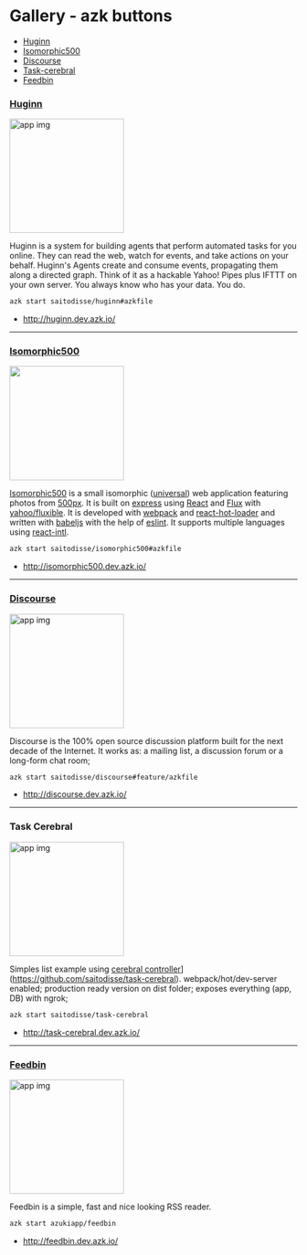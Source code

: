 # Gallery - azk buttons

<!-- MarkdownTOC -->

- [Huginn](#huginn)
- [Isomorphic500](#isomorphic500)
- [Discourse](#discourse)
- [Task-cerebral](#task-cerebral)
- [Feedbin](#feedbin)

<!-- /MarkdownTOC -->


### [Huginn](https://github.com/saitodisse/huginn/tree/azk-prod)

<img src="https://raw.github.com/cantino/huginn/master/media/huginn-logo.png" alt="app img" width="200" />

Huginn is a system for building agents that perform automated tasks for you online.  They can read the web, watch for events, and take actions on your behalf.  Huginn's Agents create and consume events, propagating them along a directed graph.  Think of it as a hackable Yahoo! Pipes plus IFTTT on your own server.  You always know who has your data.  You do.

```sh
azk start saitodisse/huginn#azkfile
```

- http://huginn.dev.azk.io/


----------------------


### [Isomorphic500](https://github.com/saitodisse/isomorphic500/tree/azkfile)

<a href="https://isomorphic500.herokuapp.com"><img src="https://cloud.githubusercontent.com/assets/120693/7737327/95f3de1c-ff4a-11e4-86fb-e9d3cabcdedb.png" width="200"></a>

[Isomorphic500](https://isomorphic500.herokuapp.com) is a small isomorphic ([universal](https://medium.com/@mjackson/universal-javascript-4761051b7ae9)) web application featuring photos from [500px](http://500px.com). It is built on [express](http://expressjs.com) using [React](https://facebook.github.io/react) and [Flux](https://facebook.github.io/flux) with [yahoo/fluxible](http://fluxible.io). It is developed with [webpack](http://webpack.github.io) and [react-hot-loader](http://gaearon.github.io/react-hot-loader/) and written with [babeljs](http://babeljs.io) with the help of [eslint](http://eslint.org). It supports multiple languages using [react-intl](http://formatjs.io/react/).

```sh
azk start saitodisse/isomorphic500#azkfile
```

- http://isomorphic500.dev.azk.io/


----------------------


### [Discourse](https://github.com/saitodisse/discourse/tree/feature/azkfile)

<img src="http://www.discourse.org/images/readme/newrelic-1-3-beta.png" alt="app img" width="200" />

Discourse is the 100% open source discussion platform built for the next decade of the Internet. It works as: a mailing list, a discussion forum or a long-form chat room;

```sh
azk start saitodisse/discourse#feature/azkfile
```

- http://discourse.dev.azk.io/



----------------------


### Task Cerebral

<img src="https://github.com/saitodisse/task-cerebral/raw/master/github_assets/gliffy%20diagram.png" alt="app img" width="200" />

Simples list example using [cerebral controller](https://github.com/christianalfoni/[cerebral)](https://github.com/saitodisse/task-cerebral). webpack/hot/dev-server enabled; production ready version on dist folder; exposes everything (app, DB) with ngrok;

```sh
azk start saitodisse/task-cerebral
```

- http://task-cerebral.dev.azk.io/


----------------------


### [Feedbin](https://github.com/azukiapp/feedbin)

<img src="https://raw.github.com/feedbin/feedbin/master/app/assets/images/screenshots/_main.png" alt="app img" width="200" />

Feedbin is a simple, fast and nice looking RSS reader.

```sh
azk start azukiapp/feedbin
```

- http://feedbin.dev.azk.io/




